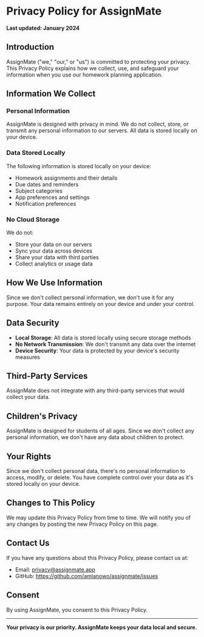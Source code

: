 # Privacy Policy for AssignMate

**Last updated: January 2024**

## Introduction

AssignMate ("we," "our," or "us") is committed to protecting your privacy. This Privacy Policy explains how we collect, use, and safeguard your information when you use our homework planning application.

## Information We Collect

### Personal Information
AssignMate is designed with privacy in mind. We do not collect, store, or transmit any personal information to our servers. All data is stored locally on your device.

### Data Stored Locally
The following information is stored locally on your device:
- Homework assignments and their details
- Due dates and reminders
- Subject categories
- App preferences and settings
- Notification preferences

### No Cloud Storage
We do not:
- Store your data on our servers
- Sync your data across devices
- Share your data with third parties
- Collect analytics or usage data

## How We Use Information

Since we don't collect personal information, we don't use it for any purpose. Your data remains entirely on your device and under your control.

## Data Security

- **Local Storage**: All data is stored locally using secure storage methods
- **No Network Transmission**: We don't transmit any data over the internet
- **Device Security**: Your data is protected by your device's security measures

## Third-Party Services

AssignMate does not integrate with any third-party services that would collect your data.

## Children's Privacy

AssignMate is designed for students of all ages. Since we don't collect any personal information, we don't have any data about children to protect.

## Your Rights

Since we don't collect personal data, there's no personal information to access, modify, or delete. You have complete control over your data as it's stored locally on your device.

## Changes to This Policy

We may update this Privacy Policy from time to time. We will notify you of any changes by posting the new Privacy Policy on this page.

## Contact Us

If you have any questions about this Privacy Policy, please contact us at:
- Email: privacy@assignmate.app
- GitHub: https://github.com/amlanowo/assignmate/issues

## Consent

By using AssignMate, you consent to this Privacy Policy.

---

**Your privacy is our priority. AssignMate keeps your data local and secure.**

